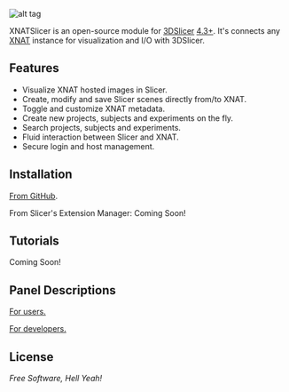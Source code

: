![alt tag](https://raw.github.com/skumar221/XNATSlicer/master/XNATSlicer/Resources/Images/XNATSlicer-MainIcon.png)


XNATSlicer is an open-source module for [3DSlicer](http://www.slicer.org/) [4.3+](http://download.slicer.org).  It's connects any [XNAT](http://www.xnat.org/) instance for visualization and I/O with 3DSlicer.


Features
----
* Visualize XNAT hosted images in Slicer.
* Create, modify and save Slicer scenes directly from/to XNAT.
* Toggle and customize XNAT metadata.
* Create new projects, subjects and experiments on the fly.
* Search projects, subjects and experiments.
* Fluid interaction between Slicer and XNAT.
* Secure login and host management.



Installation
--------------

[From GitHub](https://github.com/skumar221/XNATSlicer/wiki/Installing-XnatSlicer-from-GitHub).

From Slicer's Extension Manager: Coming Soon!


Tutorials
--------------

Coming Soon!


Panel Descriptions
--------------
[For users.](https://github.com/skumar221/XNATSlicer/wiki/Panels:-for-Users)

[For developers.](https://github.com/skumar221/XNATSlicer/wiki/Panels:-For-Developers)


License
----

*Free Software, Hell Yeah!*
  
    